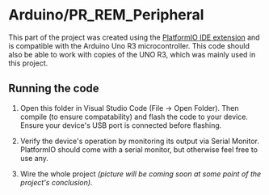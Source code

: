 # Arduino/PR_REM_Peripheral

This part of the project was created using the [PlatformIO IDE extension](https://marketplace.visualstudio.com/items?itemName=platformio.platformio-ide) and is compatible with the Arduino Uno R3 microcontroller. This code should also be able to work with copies of the UNO R3, which was mainly used in this project.

## Running the code

1) Open this folder in Visual Studio Code (File -> Open Folder). Then compile (to ensure compatability) and flash the code to your device. Ensure your device's USB port is connected before flashing.

2) Verify the device's operation by monitoring its output via Serial Monitor. PlatformIO should come with a serial monitor, but otherwise feel free to use any.

3) Wire the whole project *(picture will be coming soon at some point of the project's conclusion).* 